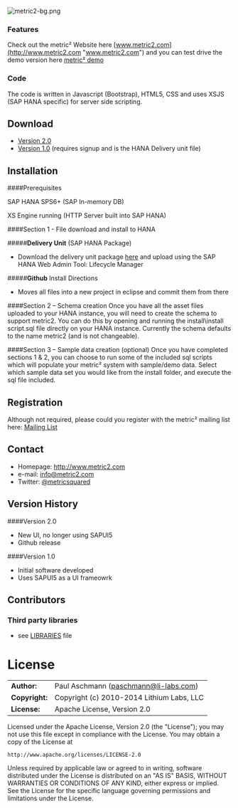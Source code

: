 ![metric2-bg.png](http://metric2.com/img/metric2-bg.png)

### Features

Check out the metric² Website here [www.metric2.com](http://www.metric2.com "www.metric2.com") and you can test drive the demo version here [metric² demo](http://metric2.com/#screenshots "http://metric2.com/#screenshots")

### Code

The code is written in Javascript (Bootstrap), HTML5, CSS and uses XSJS (SAP HANA specific) for server side scripting.

## Download
* [Version 2.0](https://github.com/paschmann/metric2/archive/master.zip)
* [Version 1.0](http://www.metric2.com/download.html) (requires signup and is the HANA Delivery unit file)

## Installation

####Prerequisites

SAP HANA SPS6+ (SAP In-memory DB)

XS Engine running (HTTP Server built into SAP HANA)


####Section 1 - File download and install to HANA

#####**Delivery Unit** (SAP HANA Package)

- Download the delivery unit package [here](http://www.metric2.com/download.html) and upload using the SAP HANA Web Admin Tool: Lifecycle Manager

#####**Github** Install Directions

- Moves all files into a new project in eclipse and commit them from there

####Section 2 – Schema creation
Once you have all the asset files uploaded to your HANA instance, you will need to create the schema to support metric2. You can do this by opening and running the install\install script.sql file directly on your HANA instance. Currently the schema defaults to the name metric2 (and is not changeable).

####Section 3 – Sample data creation (optional)
Once you have completed sections 1 & 2, you can choose to run some of the included sql scripts which will populate your metric² system with sample/demo data. Select which sample data set you would like from the install folder, and execute the sql file included.


## Registration
Although not required, please could you register with the metric² mailing list here: [Mailing List](http://www.metric2.com/download.html "metric2 mailing list")

## Contact
* Homepage: http://www.metric2.com
* e-mail: info@metric2.com
* Twitter: [@metricsquared](https://twitter.com/metricsquared/ "metricsquared on twitter")


## Version History
####Version 2.0
* New UI, no longer using SAPUI5
* Github release

####Version 1.0
* Initial software developed
* Uses SAPUI5 as a UI frameowrk


## Contributors
### Third party libraries
* see [LIBRARIES](https://github.com/paschmann/metric2/blob/master/libraries.md) file

# License

|                      |                                          |                   
|:---------------------|:-----------------------------------------|
| **Author:**          | Paul Aschmann (<paschmann@li-labs.com>)
| **Copyright:**       | Copyright (c) 2010-2014 Lithium Labs, LLC
| **License:**         | Apache License, Version 2.0

Licensed under the Apache License, Version 2.0 (the "License");
you may not use this file except in compliance with the License.
You may obtain a copy of the License at

    http://www.apache.org/licenses/LICENSE-2.0

Unless required by applicable law or agreed to in writing, software
distributed under the License is distributed on an "AS IS" BASIS,
WITHOUT WARRANTIES OR CONDITIONS OF ANY KIND, either express or implied.
See the License for the specific language governing permissions and
limitations under the License.

